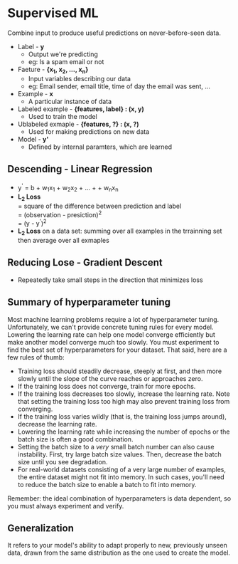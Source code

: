 # Supervised ML
Combine input to produce useful predictions on never-before-seen data.

- Label - **y**
  - Output we're predicting
  - eg: Is a spam email or not
- Faeture - **{x<sub>1</sub>, x<sub>2</sub>, ..., x<sub>n</sub>}**
  - Input variables describing our data
  - eg: Email sender, email title, time of day the email was sent, ...
- Example - **x**
  - A particular instance of data
- Labeled example - **{features, label} : (x, y)**
  - Used to train the model
- Ublabeled exmaple - **{features, ?} : (x, ?)**
  - Used for making predictions on new data
- Model - **y'**
  - Defined by internal paramters, which are learned

## Descending - Linear Regression 

- y<sup>'</sup> = b + w<sub>1</sub>x<sub>1</sub> + w<sub>2</sub>x<sub>2</sub> + ... + + w<sub>n</sub>x<sub>n</sub>
- **L<sub>2</sub> Loss**\
= square of the difference between prediction and label\
= (observation - presiction)<sup>2</sup>\
= (y - y<sup>'</sup>)<sup>2</sup>
- **L<sub>2</sub> Loss** on a data set: summing over all examples in the trrainning set then average over all exmaples

## Reducing Lose - Gradient Descent
- Repeatedly take small steps in the direction that minimizes loss

## Summary of hyperparameter tuning

Most machine learning problems require a lot of hyperparameter tuning.  Unfortunately, we can't provide concrete tuning rules for every model. Lowering the learning rate can help one model converge efficiently but make another model converge much too slowly.  You must experiment to find the best set of hyperparameters for your dataset. That said, here are a few rules of thumb:

 * Training loss should steadily decrease, steeply at first, and then more slowly until the slope of the curve reaches or approaches zero. 
 * If the training loss does not converge, train for more epochs.
 * If the training loss decreases too slowly, increase the learning rate. Note that setting the training loss too high may also prevent training loss from converging.
 * If the training loss varies wildly (that is, the training loss jumps around), decrease the learning rate.
 * Lowering the learning rate while increasing the number of epochs or the batch size is often a good combination.
 * Setting the batch size to a *very* small batch number can also cause instability. First, try large batch size values. Then, decrease the batch size until you see degradation.
 * For real-world datasets consisting of a very large number of examples, the entire dataset might not fit into memory. In such cases, you'll need to reduce the batch size to enable a batch to fit into memory. 

Remember: the ideal combination of hyperparameters is data dependent, so you must always experiment and verify.

## Generalization 
It refers to your model's ability to adapt properly to new, previously unseen data, drawn from the same distribution as the one used to create the model.
